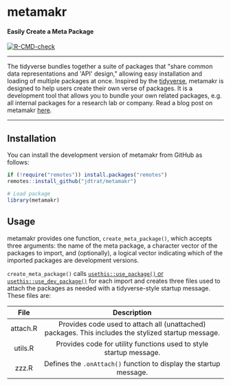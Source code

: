 # metamakr

#### Easily Create a Meta Package

 <!-- badges: start -->
  [![R-CMD-check](https://github.com/jdtrat/metamakr/workflows/R-CMD-check/badge.svg)](https://github.com/jdtrat/metamakr/actions)
  <!-- badges: end -->

------------------------------------------------------------------------

 The tidyverse bundles together a suite of packages that "share common data representations and 'API' design," allowing easy installation and loading of multiple packages at once. Inspired by the [tidyverse](https://tidyverse.tidyverse.org), metamakr is designed to help users create their own verse of packages. It is a development tool that allows you to bundle your own related packages, e.g. all internal packages for a research lab or company. Read a blog post on metamakr [here](https://www.jdtrat.com/blog/creating-your-own-package-verse/).

------------------------------------------------------------------------

## Installation

You can install the development version of metamakr from GitHub as follows:

``` r
if (!require("remotes")) install.packages("remotes")
remotes::install_github("jdtrat/metamakr")

# Load package
library(metamakr)
```

## Usage

metamakr provides one function, `create_meta_package()`, which accepts three arguments: the name of the meta package, a character vector of the packages to import, and (optionally), a logical vector indicating which of the imported packages are development versions. 

`create_meta_package()` calls [`usethis::use_package()` or `usethis::use_dev_package()`](https://usethis.r-lib.org/reference/use_package.html) for each import and creates three files used to attach the packages as needed with a tidyverse-style startup message. These files are:

|   File   |                                              Description                                             |
|:--------:|:----------------------------------------------------------------------------------------------------:|
| attach.R | Provides code used to attach all (unattached) packages.  This includes the stylized startup message. |
|  utils.R |                  Provides code for utility functions used to style startup message.                  |
|   zzz.R  |                  Defines the `.onAttach()` function to display the startup message.                  |

